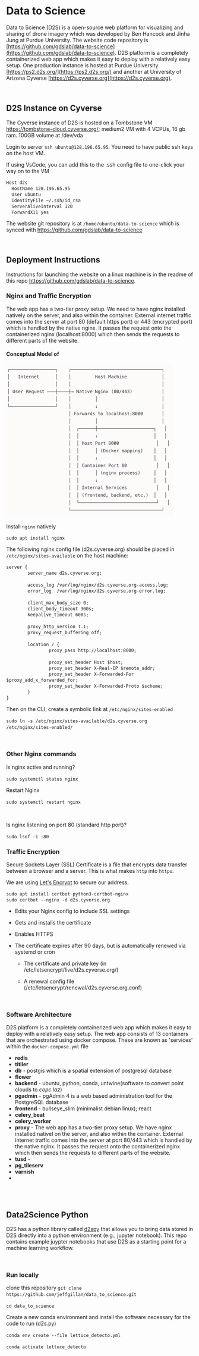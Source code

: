 # Data to Science
Data to Science (D2S) is a open-source web platform for visualizing and sharing of drone imagery which was developed by Ben Hancock and Jinha Jung at Purdue University. The website code repository is [https://github.com/gdslab/data-to-science](https://github.com/gdslab/data-to-science). D2S platform is a completely containerized web app which makes it easy to deploy with a relatively easy setup. One production instance is hosted at Purdue University [https://ps2.d2s.org/](https://ps2.d2s.org/) and another at University of Arizona Cyverse [https://d2s.cyverse.org](https://d2s.cyverse.org).

<br/>

## D2S Instance on Cyverse

The Cyverse instance of D2S is hosted on a Tombstone VM https://tombstone-cloud.cyverse.org/; medium2 VM with 4 VCPUs, 16 gb ram. 100GB volume at /dev/vda 

Login to server `ssh ubuntu@128.196.65.95`. You need to have public ssh keys on the host VM. 

If using VsCode, you can add this to the .ssh config file to one-click your way on to the VM

```
Host d2s
  HostName 128.196.65.95
  User ubuntu
  IdentityFile ~/.ssh/id_rsa
  ServerAliveInterval 120
  ForwardX11 yes
```

The website git repository is at `/home/ubuntu/data-to-science` which is synced with https://github.com/gdslab/data-to-science

<br/>



## Deployment Instructions
Instructions for launching the website on a linux machine is in the readme of this repo https://github.com/gdslab/data-to-science. 

### Nginx and Traffic Encryption
The web app has a two-tier proxy setup. We need to have nginx installed natively on the server, and also within the container. External internet traffic comes into the server at port 80 (default https port) or 443 (encrypted port) which is handled by the native nginx. It passes the request onto the containerized nginx (localhost:8000) which then sends the requests to different parts of the website. 

#### Conceptual Model of 
<img src="/images/nginx_concept.png" width=450>



Install `nginx` natively

```
sudo apt install nginx
```

The following nginx config file (d2s.cyverse.org) should be placed in `/etc/nginx/sites-available` on the host machine:

```
server {
        server_name d2s.cyverse.org;

        access_log /var/log/nginx/d2s.cyverse.org-access.log;
        error_log  /var/log/nginx/d2s.cyverse.org-error.log;

        client_max_body_size 0;
        client_body_timeout 300s;
        keepalive_timeout 600s;

        proxy_http_version 1.1;
        proxy_request_buffering off;

        location / {
                proxy_pass http://localhost:8000;

                proxy_set_header Host $host;
                proxy_set_header X-Real-IP $remote_addr;
                proxy_set_header X-Forwarded-For $proxy_add_x_forwarded_for;
                proxy_set_header X-Forwarded-Proto $scheme;
        }
}
```

Then on the CLI, create a symbolic link at `/etc/nginx/sites-enabled`

`sudo ln -s /etc/nginx/sites-available/d2s.cyverse.org /etc/nginx/sites-enabled/`

<br/>





### Other Nginx commands

Is nginx active and running?

`sudo systemctl status nginx`

Restart Nginx

`sudo systemctl restart nginx`

<br/>

Is nginx listening on port 80 (standard http port)?

`sudo lsof -i :80`

### Traffic Encryption

Secure Sockets Layer (SSL) Certificate is a file that encrypts data transfer between a browser and a server. This is what makes `http` into `https`. 

We are using [Let's Encrypt](https://letsencrypt.org/) to secure our address. 

```
sudo apt install certbot python3-certbot-nginx
sudo certbot --nginx -d d2s.cyverse.org
```

* Edits your Nginx config to include SSL settings

* Gets and installs the certificate

* Enables HTTPS

* The certificate expires after 90 days, but is automatically renewed via systemd or cron

  * The certificate and private key (in /etc/letsencrypt/live/d2s.cyverse.org/)

  * A renewal config file (/etc/letsencrypt/renewal/d2s.cyverse.org.conf)

<br/>




### Software Architecture
D2S platform is a completely containerized web app which makes it easy to deploy with a relatively easy setup. The web app consists of 13 containers that are orchestrated using docker compose. These are known as 'services' within the `docker-compose.yml` file

* **redis**
* **titiler**
* **db** - postgis which is a spatial extension of postgresql database
* **flower**
* **backend** - ubuntu, python, conda, untwine(software to convert point clouds to _copc.laz_)
* **pgadmin** - pgAdmin 4 is a web based administration tool for the PostgreSQL database
* **frontend** - bullseye_slim (minimalist debian linux); react
* **celery_beat**
* **celery_worker**
* **proxy** - The web app has a two-tier proxy setup. We have nginx installed nativel on the server, and also within the container. External internet traffic comes into the server at port 80/443 which is handled by the native nginx. It passes the request onto the containerized nginx which then sends the requests to different parts of the website. 
* **tusd** - 
* **pg_tileserv**
* **varnish**
* 



<br/>
<br/>

## Data2Science Python 

D2S has a python library called [d2spy](https://py.d2s.org) that allows you to bring data stored in D2S directly into a python environment (e.g., jupyter notebook). This repo contains example juypter notebooks that use D2S as a starting point for a machine learning workflow.

<br>

### Run locally

clone this repository
`git clone https://github.com/jeffgillan/data_to_science.git`

`cd data_to_science`

Create a new conda environment and install the software necessary for the code to run (d2s.py)

`conda env create --file lettuce_detecto.yml`

`conda activate lettuce_detecto`
